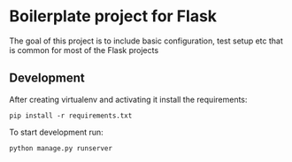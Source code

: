 # Boilerplate project for Flask

The goal of this project is to include basic configuration, test setup etc
that is common for most of the Flask projects

## Development

After creating virtualenv and activating it install the requirements:

    pip install -r requirements.txt

To start development run:

    python manage.py runserver